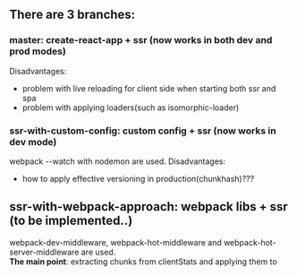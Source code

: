## There are 3 branches:

### master: create-react-app + ssr (now works in both dev and prod modes)
Disadvantages: 
- problem with live reloading for client side when
starting both ssr and spa
- problem with applying loaders(such as isomorphic-loader)

### ssr-with-custom-config: custom config + ssr (now works in dev mode)
webpack --watch with nodemon are used.
Disadvantages: 
- how to apply effective versioning in production(chunkhash)???

## ssr-with-webpack-approach: webpack libs + ssr (to be implemented..)
webpack-dev-middleware, webpack-hot-middleware and 
webpack-hot-server-middleware are used.
<br><b>The main point</b>: extracting chunks from clientStats and 
applying them to 